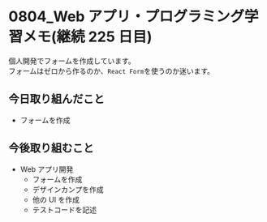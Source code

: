 # 0804_Web アプリ・プログラミング学習メモ(継続 225 日目)

個人開発でフォームを作成しています。  
フォームはゼロから作るのか、`React Form`を使うのか迷います。

## 今日取り組んだこと

- フォームを作成

## 今後取り組むこと

- Web アプリ開発
  - フォームを作成
  - デザインカンプを作成
  - 他の UI を作成
  - テストコードを記述
